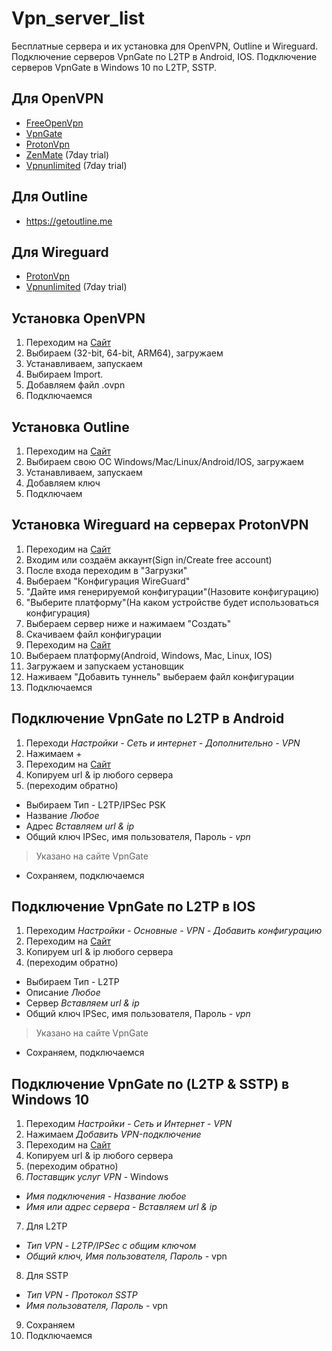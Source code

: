 # Vpn_server_list
Бесплатные сервера и их установка для OpenVPN, Outline и Wireguard.
Подключение серверов VpnGate по L2TP в Android, IOS.
Подключение серверов VpnGate в Windows 10 по L2TP, SSTP.

## Для OpenVPN
- [FreeOpenVpn](https://www.freeopenvpn.org/)
- [VpnGate](https://vpngate.net/)
- [ProtonVpn](https://protonvpn.com/)
- [ZenMate](https://zenmate.com/) (7day trial)
- [Vpnunlimited](https://vpnunlimited.com/) (7day trial)

## Для Outline
- https://getoutline.me

## Для Wireguard
- [ProtonVpn](https://protonvpn.com/)
- [Vpnunlimited](https://vpnunlimited.com/) (7day trial)

## Установка OpenVPN
1. Переходим на [Сайт](https://openvpn.net/community-downloads/)
2. Выбираем (32-bit, 64-bit, ARM64), загружаем
3. Устанавливаем, запускаем
4. Выбираем Import.
5. Добавляем файл .ovpn
6. Подключаемся

## Установка Outline
1. Переходим на [Сайт](https://getoutline.org/ru/get-started/#step-3/)
2. Выбираем свою ОС Windows/Mac/Linux/Android/IOS, загружаем
3. Устанавливаем, запускаем
4. Добавляем ключ
5. Подключаем

## Установка Wireguard на серверах ProtonVPN
1. Переходим на [Сайт](https://protonvpn.com/)
2. Входим или создаём аккаунт(Sign in/Create free account)
3. После входа переходим в "Загрузки"
4. Выбераем "Конфигурация WireGuard"
5. "Дайте имя генерируемой конфигурации"(Назовите конфигурацию)
6. "Выберите платформу"(На каком устройстве будет использоваться конфигурация)
7. Выбераем сервер ниже и нажимаем "Создать"
8. Скачиваем файл конфигурации
9. Переходим на [Сайт](https://www.wireguard.com/install/)
10. Выбераем платформу(Android, Windows, Mac, Linux, IOS)
11. Загружаем и запускаем установщик
12. Наживаем "Добавить туннель" выбераем файл конфигурации
13. Подключаемся

## Подключение VpnGate по L2TP в Android
1. Переходи *Настройки - Сеть и интернет - Дополнительно - VPN*
2. Нажимаем +
3. Переходим на [Сайт](https://vpngate.net/)
4. Копируем url & ip любого сервера
5. (переходим обратно)
- Выбираем Тип - L2TP/IPSec PSK
- Название *Любое*
- Адрес *Вставляем url & ip*
- Общий ключ IPSec, имя пользователя, Пароль - *vpn* 
> Указано на сайте VpnGate
- Сохраняем, подключаемся

## Подключение VpnGate по L2TP в IOS
1. Переходим *Настройки - Основные - VPN - Добавить конфигурацию*
2. Переходим на [Сайт](https://vpngate.net/)
3. Копируем url & ip любого сервера
4. (переходим обратно)
- Выбираем Тип - L2TP
- Описание *Любое*
- Сервер *Вставляем url & ip*
- Общий ключ IPSec, имя пользователя, Пароль - *vpn* 
> Указано на сайте VpnGate
- Сохраняем, подключаемся

## Подключение VpnGate по (L2TP & SSTP) в Windows 10
1. Переходим *Настройки - Сеть и Интернет - VPN*
2. Нажимаем *Добавить VPN-подключение*
3. Переходим на [Сайт](https://vpngate.net/)
4. Копируем url & ip любого сервера
5. (переходим обратно)
6. *Поставщик услуг VPN* - Windows
- *Имя подключения* - *Название любое*
- *Имя или адрес сервера* - *Вставляем url & ip*
7. Для L2TP
- *Тип VPN* - *L2TP/IPSec с общим ключом*
- *Общий ключ, Имя пользователя, Пароль* - vpn
8. Для SSTP
- *Тип VPN* - *Протокол SSTP*
- *Имя пользователя, Пароль* - vpn
9. Сохраняем
10. Подключаемся
